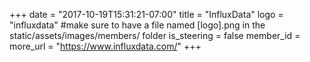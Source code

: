 +++
date = "2017-10-19T15:31:21-07:00"
title = "InfluxData"
logo = "influxdata" #make sure to have a file named [logo].png in the static/assets/images/members/ folder
is_steering = false
member_id = 
more_url = "https://www.influxdata.com/"
+++
